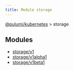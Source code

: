 ```yaml
---
title: Module storage
---
```


<a href="../index.html">@pulumi/kubernetes</a> &gt; storage


<h2 class="pdoc-module-header">Modules</h2>

* <a href="v1">storage/v1</a>
* <a href="v1alpha1">storage/v1alpha1</a>
* <a href="v1beta1">storage/v1beta1</a>

